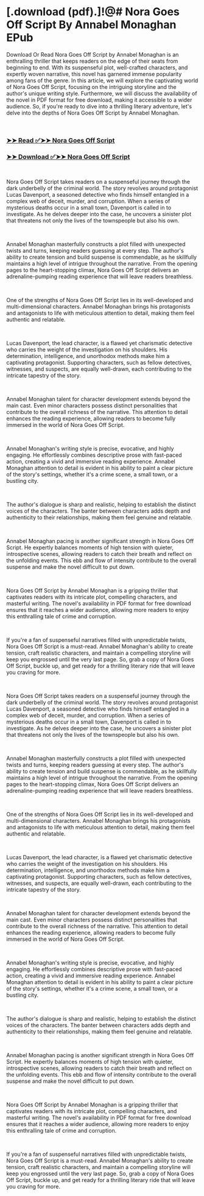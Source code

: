 # [.download (pdf).]!@# Nora Goes Off Script By Annabel Monaghan EPub

<p>Download Or Read Nora Goes Off Script by Annabel Monaghan is an enthralling thriller that keeps readers on the edge of their seats from beginning to end. With its suspenseful plot, well-crafted characters, and expertly woven narrative, this novel has garnered immense popularity among fans of the genre. In this article, we will explore the captivating world of Nora Goes Off Script, focusing on the intriguing storyline and the author's unique writing style. Furthermore, we will discuss the availability of the novel in PDF format for free download, making it accessible to a wider audience. So, if you're ready to dive into a thrilling literary adventure, let's delve into the depths of Nora Goes Off Script by Annabel Monaghan.</p>
<p>&nbsp;</p>

### [➤➤ Read ✅➤➤ Nora Goes Off Script](https://pdf2worldwide.blogspot.com/id/63314751)

### [➤➤ Download ✅➤➤ Nora Goes Off Script](https://pdf2worldwide.blogspot.com/id/63314751)

<p>&nbsp;</p>
<p>Nora Goes Off Script takes readers on a suspenseful journey through the dark underbelly of the criminal world. The story revolves around protagonist Lucas Davenport, a seasoned detective who finds himself entangled in a complex web of deceit, murder, and corruption. When a series of mysterious deaths occur in a small town, Davenport is called in to investigate. As he delves deeper into the case, he uncovers a sinister plot that threatens not only the lives of the townspeople but also his own.</p>
<p>&nbsp;</p>
<p>Annabel Monaghan masterfully constructs a plot filled with unexpected twists and turns, keeping readers guessing at every step. The author's ability to create tension and build suspense is commendable, as he skillfully maintains a high level of intrigue throughout the narrative. From the opening pages to the heart-stopping climax, Nora Goes Off Script delivers an adrenaline-pumping reading experience that will leave readers breathless.</p>
<p>&nbsp;</p>
<p>One of the strengths of Nora Goes Off Script lies in its well-developed and multi-dimensional characters. Annabel Monaghan brings his protagonists and antagonists to life with meticulous attention to detail, making them feel authentic and relatable.</p>
<p>&nbsp;</p>
<p>Lucas Davenport, the lead character, is a flawed yet charismatic detective who carries the weight of the investigation on his shoulders. His determination, intelligence, and unorthodox methods make him a captivating protagonist. Supporting characters, such as fellow detectives, witnesses, and suspects, are equally well-drawn, each contributing to the intricate tapestry of the story.</p>
<p>&nbsp;</p>
<p>Annabel Monaghan talent for character development extends beyond the main cast. Even minor characters possess distinct personalities that contribute to the overall richness of the narrative. This attention to detail enhances the reading experience, allowing readers to become fully immersed in the world of Nora Goes Off Script.</p>
<p>&nbsp;</p>
<p>Annabel Monaghan's writing style is precise, evocative, and highly engaging. He effortlessly combines descriptive prose with fast-paced action, creating a vivid and immersive reading experience. Annabel Monaghan attention to detail is evident in his ability to paint a clear picture of the story's settings, whether it's a crime scene, a small town, or a bustling city.</p>
<p>&nbsp;</p>
<p>The author's dialogue is sharp and realistic, helping to establish the distinct voices of the characters. The banter between characters adds depth and authenticity to their relationships, making them feel genuine and relatable.</p>
<p>&nbsp;</p>
<p>Annabel Monaghan pacing is another significant strength in Nora Goes Off Script. He expertly balances moments of high tension with quieter, introspective scenes, allowing readers to catch their breath and reflect on the unfolding events. This ebb and flow of intensity contribute to the overall suspense and make the novel difficult to put down.</p>
<p>&nbsp;</p>
<p>Nora Goes Off Script by Annabel Monaghan is a gripping thriller that captivates readers with its intricate plot, compelling characters, and masterful writing. The novel's availability in PDF format for free download ensures that it reaches a wider audience, allowing more readers to enjoy this enthralling tale of crime and corruption.</p>
<p>&nbsp;</p>
<p>If you're a fan of suspenseful narratives filled with unpredictable twists, Nora Goes Off Script is a must-read. Annabel Monaghan's ability to create tension, craft realistic characters, and maintain a compelling storyline will keep you engrossed until the very last page. So, grab a copy of Nora Goes Off Script, buckle up, and get ready for a thrilling literary ride that will leave you craving for more.</p>
<p>&nbsp;</p>
<p>Nora Goes Off Script takes readers on a suspenseful journey through the dark underbelly of the criminal world. The story revolves around protagonist Lucas Davenport, a seasoned detective who finds himself entangled in a complex web of deceit, murder, and corruption. When a series of mysterious deaths occur in a small town, Davenport is called in to investigate. As he delves deeper into the case, he uncovers a sinister plot that threatens not only the lives of the townspeople but also his own.</p>
<p>&nbsp;</p>
<p>Annabel Monaghan masterfully constructs a plot filled with unexpected twists and turns, keeping readers guessing at every step. The author's ability to create tension and build suspense is commendable, as he skillfully maintains a high level of intrigue throughout the narrative. From the opening pages to the heart-stopping climax, Nora Goes Off Script delivers an adrenaline-pumping reading experience that will leave readers breathless.</p>
<p>&nbsp;</p>
<p>One of the strengths of Nora Goes Off Script lies in its well-developed and multi-dimensional characters. Annabel Monaghan brings his protagonists and antagonists to life with meticulous attention to detail, making them feel authentic and relatable.</p>
<p>&nbsp;</p>
<p>Lucas Davenport, the lead character, is a flawed yet charismatic detective who carries the weight of the investigation on his shoulders. His determination, intelligence, and unorthodox methods make him a captivating protagonist. Supporting characters, such as fellow detectives, witnesses, and suspects, are equally well-drawn, each contributing to the intricate tapestry of the story.</p>
<p>&nbsp;</p>
<p>Annabel Monaghan talent for character development extends beyond the main cast. Even minor characters possess distinct personalities that contribute to the overall richness of the narrative. This attention to detail enhances the reading experience, allowing readers to become fully immersed in the world of Nora Goes Off Script.</p>
<p>&nbsp;</p>
<p>Annabel Monaghan's writing style is precise, evocative, and highly engaging. He effortlessly combines descriptive prose with fast-paced action, creating a vivid and immersive reading experience. Annabel Monaghan attention to detail is evident in his ability to paint a clear picture of the story's settings, whether it's a crime scene, a small town, or a bustling city.</p>
<p>&nbsp;</p>
<p>The author's dialogue is sharp and realistic, helping to establish the distinct voices of the characters. The banter between characters adds depth and authenticity to their relationships, making them feel genuine and relatable.</p>
<p>&nbsp;</p>
<p>Annabel Monaghan pacing is another significant strength in Nora Goes Off Script. He expertly balances moments of high tension with quieter, introspective scenes, allowing readers to catch their breath and reflect on the unfolding events. This ebb and flow of intensity contribute to the overall suspense and make the novel difficult to put down.</p>
<p>&nbsp;</p>
<p>Nora Goes Off Script by Annabel Monaghan is a gripping thriller that captivates readers with its intricate plot, compelling characters, and masterful writing. The novel's availability in PDF format for free download ensures that it reaches a wider audience, allowing more readers to enjoy this enthralling tale of crime and corruption.</p>
<p>&nbsp;</p>
<p>If you're a fan of suspenseful narratives filled with unpredictable twists, Nora Goes Off Script is a must-read. Annabel Monaghan's ability to create tension, craft realistic characters, and maintain a compelling storyline will keep you engrossed until the very last page. So, grab a copy of Nora Goes Off Script, buckle up, and get ready for a thrilling literary ride that will leave you craving for more.</p>
<p>&nbsp;</p>
